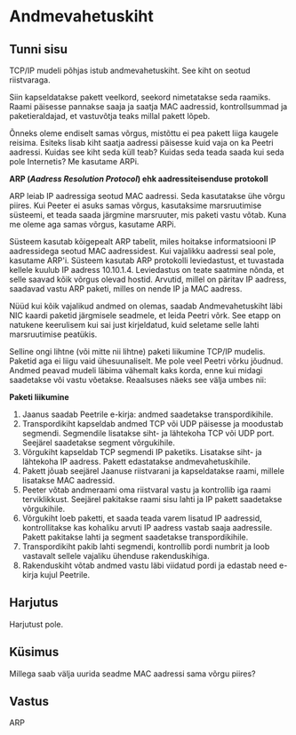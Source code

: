 ﻿# Andmevahetuskiht

## Tunni sisu

TCP/IP mudeli põhjas istub andmevahetuskiht. See kiht on seotud riistvaraga.

Siin kapseldatakse pakett veelkord, seekord nimetatakse seda raamiks. Raami päisesse pannakse saaja ja saatja MAC aadressid, kontrollsummad ja paketieraldajad, et vastuvõtja teaks millal pakett lõpeb.

Õnneks oleme endiselt samas võrgus, mistõttu ei pea pakett liiga kaugele reisima. Esiteks lisab kiht saatja aadressi päisesse kuid vaja on ka Peetri aadressi. Kuidas see kiht seda küll teab? Kuidas seda teada saada kui seda pole Internetis? Me kasutame ARPi.

<b>ARP (*Aadress Resolution Protocol*) ehk aadressiteisenduse protokoll</b>

ARP leiab IP aadressiga seotud MAC aadressi. Seda kasutatakse ühe võrgu piires. Kui Peeter ei asuks samas võrgus, kasutaksime marsruutimise süsteemi, et teada saada järgmine marsruuter, mis paketi vastu võtab. Kuna me oleme aga samas võrgus, kasutame ARPi.

Süsteem kasutab kõigepealt ARP tabelit, miles hoitakse informatsiooni IP aadressidega seotud MAC aadressidest. Kui vajalikku aadressi seal pole, kasutame ARP'i. Süsteem kasutab ARP protokolli leviedastust, et tuvastada kellele kuulub IP aadress 10.10.1.4. Leviedastus on teate saatmine nõnda, et selle saavad kõik võrgus olevad hostid. Arvutid, millel on päritav IP aadress, saadavad vastu ARP paketi, milles on nende IP ja MAC aadress.

Nüüd kui kõik vajalikud andmed on olemas, saadab Andmevahetuskiht läbi NIC kaardi paketid järgmisele seadmele, et leida Peetri võrk. See etapp on natukene keerulisem kui sai just kirjeldatud, kuid seletame selle lahti marsruutimise peatükis.

Selline ongi lihtne (või mitte nii lihtne) paketi liikumine TCP/IP mudelis. Paketid aga ei liigu vaid ühesuunaliselt. Me pole veel Peetri võrku jõudnud. Andmed peavad mudeli läbima vähemalt kaks korda, enne kui midagi saadetakse või vastu võetakse. Reaalsuses näeks see välja umbes nii:

<b>Paketi liikumine</b>

<ol>
<li> Jaanus saadab Peetrile e-kirja: andmed saadetakse transpordikihile.</li>
<li> Transpordikiht kapseldab andmed TCP või UDP päisesse ja moodustab segmendi. Segmendile lisatakse siht- ja lähtekoha TCP või UDP port. Seejärel saadetakse segment võrgukihile.</li>
<li> Võrgukiht kapseldab TCP segmendi IP paketiks. Lisatakse siht- ja lähtekoha IP aadress. Pakett edastatakse andmevahetuskihile.</li>
<li> Pakett jõuab seejärel Jaanuse riistvarani ja kapseldatakse raami, millele lisatakse MAC aadressid.</li>
<li> Peeter võtab andmeraami oma riistvaral vastu ja kontrollib iga raami terviklikkust. Seejärel pakitakse raami sisu lahti ja IP pakett saadetakse võrgukihile.</li>
<li> Võrgukiht loeb paketti, et saada teada varem lisatud IP aadressid, kontrollitakse kas kohaliku arvuti IP aadress vastab saaja aadressile. Pakett pakitakse lahti ja segment saadetakse transpordikihile.</li>
<li>Transpordikiht pakib lahti segmendi, kontrollib pordi numbrit ja loob vastavalt sellele vajaliku ühenduse rakenduskihiga.</li>
<li>Rakenduskiht võtab andmed vastu läbi viidatud pordi ja edastab need e-kirja kujul Peetrile.</li>
</ol>

## Harjutus

Harjutust pole.

## Küsimus

Millega saab välja uurida seadme MAC aadressi sama võrgu piires?

## Vastus

ARP
